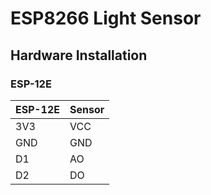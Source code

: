 # ESP8266 Light Sensor

## Hardware Installation

### ESP-12E

| ESP-12E | Sensor |
| ------- | ------ |
| 3V3     | VCC    |
| GND     | GND    |
| D1      | AO     |
| D2      | DO     |